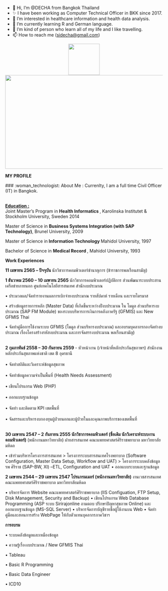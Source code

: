- 👋 Hi, I’m @DECHA from Bangkok Thailand
- ✨ I have been working as Computer Technical Officer in BKK since 2017.
- 👀 I’m interested in healthcare information and health data analysis.
- 🌱 I’m currently learning R and German language.
- 💞️ I’m kind of person who learn all of my life and I like travelling.
- 📫 How to reach me (sidecha@gmail.com)
<div id="header" align="center">
  <img src="https://media.giphy.com/media/M9gbBd9nbDrOTu1Mqx/giphy.gif" width="100"/>
</div>

<div align="center">
  <img src="https://media.giphy.com/media/dWesBcTLavkZuG35MI/giphy.gif" width="600" height="300"/>
</div>
<P><B>MY PROFILE</B></P>
### :woman_technologist: About Me : Currenlty, I am a full time Civil Officer (IT) in Bangkok.

<br> <b><u>Education :</u> </b><br> 
Joint Master’s Program  in <b>Health Informatics </b>, Karolinska Institutet & Stockholm University, Sweden 2014 <br>
<p>Master of Science in <b> Business Systems Integration (with SAP Technology)</b>, Brunel University, 2009 </p>
<p>Master of Science in<b> Information Technology </b> Mahidol University, 1997 </p>
<p>Bachelor of Science in <b>Medical Record </b>, Mahidol University, 1993 </p>
<b>Work Experiences</b>
<p><b>11 เมษายน 2565 – ปัจจุบัน </b> นักวิชาการคอมพิวเตอร์ชำนาญการ (ข้าราชการพลเรือนสามัญ)</p>
<p><b>1 ธันวาคม 2560 – 10 เมษายน 2565 </b> นักวิชาการคอมพิวเตอร์ปฏิบัติการ ส่วนพัฒนาระบบประสานเครือข่ายภายนอก ศูนย์เทคโนโลยีสารสนเทศ  สำนักงบประมาณ</p>
 <p>• ประมวลผล/จัดทำรายงานผลการเบิกจ่ายงบประมาณ รายสัปดาห์ รายเดือน และรายไตรมาส </p>
<p>• สร้างข้อมูลรายการหลัก (Master Data) ที่เกิดขึ้นระหว่างปีงบประมาณ ใน โมดูล ส่วนบริหารงบประมาณ (SAP FM Module) ของระบบบริหารการเงินการคลังภาครัฐ (GFMIS) และ New GFMIS Thai </p>
<p>• จัดทำคู่มือการใช้งานระบบ GFMIS (โมดูล ส่วนบริหารงบประมาณ) และอบรมบุคลากรกองจัดทำงบประมาณ เรื่องโครงสร้างรหัสงบประมาณ และการจัดสรรงบประมาณ
พลเรือนสามัญ)  </br>

<p></p>
<br><b>2 กุมภาพันธ์ 2558 – 30 กันยายน 2559 </b>  - หัวหน้างาน (เจ้าหน้าที่หลักประกันสุขภาพฯ) สำนักงานหลักประกันสุขภาพแห่งชาติ เขต 8 อุดรธานี</br>
<br>• จัดทำสถิติและวิเคราะห์ข้อมูลสุขภาพ</br>
<br>• จัดทำข้อมูลความจำเป็นพื้นที่ (Health Needs Assessment) </br>
<br>• เขียนโปรแกรม Web (PHP)</br>
<br>• ออกแบบฐานข้อมูล </br>
<br>• จัดทำ และติดตาม KPI เขตพื้นที่ </br>
<br>• จัดสรรและบริหารงบกองทุนผู้ป่วยนอกและผู้ป่วยในและคุณภาพบริการของเขตพื้นที่</br>
</br>

<p>
<b>30 เมษายน 2547 – 2 กันยายน 2555 นักวิชาการคอมพิวเตอร์ (ชื่อเดิม นักวิเคราะห์ระบบงานคอมพิวเตอร์) </b> (พนักงานมหาวิทยาลัย)
 ฝายสารสนเทศ คณะแพทยศาสตร์ศิริราชพยาบาล มหาวิทยาลัยมหิดล </p>
<p>• เข้าร่วมบริหารโครงการสารสนเทศ
  > โครงการระบบสารสนเทศโรงพยาบาล  (Software Configuration, Master Data Setup, Workflow and  UAT)
  > โครงการระบบคลังข้อมูล รพ ศิริราช (SAP-BW, XI) –ETL, Configuration and UAT
• ออกแบบระบบและฐานข้อมูล </p>
<p><b> 2 เมษายน 2544 – 29 เมษายน 2547  โปรแกรมเมอร์  (พนักงานมหาวิทยาลัย) </b>
 งานเวชสารสนเทศ คณะแพทยศาสตร์ศิริราชพยาบาล มหาวิทยาลัยมหิดล   </p>

<p>   • บริหารจัดการ Website คณะแพทยศาสตร์ศิริราชพยาบาล (IIS Configuation, FTP Setup, Disk Management, Security and Backup)
• เขียนโปรแกรม Web Database Programming  (ASP ระบบ Sirirajonline ถามตอบ ปรึกษาปัญหาสุขภาพ Online) และออกแบบฐานข้อมูล (MS-SQL Server)
• บริหารจัดการบัญชีรายชื่อผู้ใช้งานบน Web 
• จัดทำคู่มือและสอนการสร้าง WebPage ให้กับตัวแทนบุคลากรภาควิชาฯ      </p>
<p><b>การอบรม</b></p>
<p>• ระบบคลังข้อมูลและเหมืองข้อมูล</p>
<p>• ความรู้เรื่องงบประมาณ / New GFMIS Thai</p>
<p>• Tableau</p>
<p>• Basic R Programming</p>
<p>• Basic Data Engineer</p>
<p>• ICD10 </p>
<!---
DECHA-M/DECHA-M is a  special ✨ repository because its `README.md` (this file) appears on your GitHub profile.
You can click the Preview link to take a look at your changes.
--->

